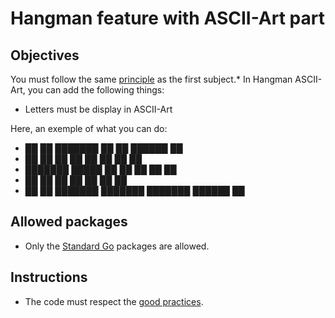 # Hangman feature with ASCII-Art part

## Objectives

You must follow the same [principle](https://github.com/Lyon-Ynov-Campus/YTrack/tree/master/subjects/hangman/hangman-classic) as the first subject.*
In Hangman ASCII-Art, you can add the following things:
* Letters must be display in ASCII-Art

Here, an exemple of what you can do:

- ██   ██ ███████ ██      ██       ██████      ██
- ██   ██ ██      ██      ██      ██    ██     ██ 
- ███████ █████   ██      ██      ██    ██     ██ 
- ██   ██ ██      ██      ██      ██    ██        
- ██   ██ ███████ ███████ ███████  ██████      ██             

## Allowed packages
* Only the [Standard Go](https://pkg.go.dev/std) packages are allowed.

## Instructions
* The code must respect the [good practices](https://public.01-edu.org/subjects/good-practices/).
